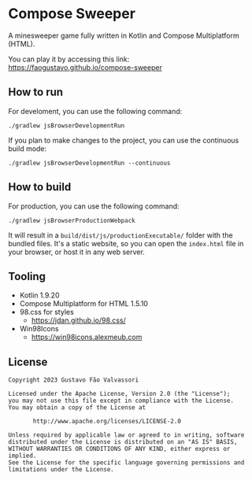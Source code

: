 # Compose Sweeper

A minesweeper game fully written in Kotlin and Compose Multiplatform (HTML).

You can play it by accessing this link: https://faogustavo.github.io/compose-sweeper

## How to run

For develoment, you can use the following command:

```shell
./gradlew jsBrowserDevelopmentRun
```

If you plan to make changes to the project, you can use the continuous build mode:

```shell
./gradlew jsBrowserDevelopmentRun --continuous
```

## How to build

For production, you can use the following command:

```shell
./gradlew jsBrowserProductionWebpack
```

It will result in a `build/dist/js/productionExecutable/` folder with the bundled files.
It's a static website, so you can open the `index.html` file in your browser, or host
it in any web server.


## Tooling

- Kotlin 1.9.20
- Compose Multiplatform for HTML 1.5.10
- 98.css for styles
  - https://jdan.github.io/98.css/
- Win98Icons
  - https://win98icons.alexmeub.com

## License

    Copyright 2023 Gustavo Fão Valvassori
    
    Licensed under the Apache License, Version 2.0 (the "License");
    you may not use this file except in compliance with the License.
    You may obtain a copy of the License at
    
           http://www.apache.org/licenses/LICENSE-2.0
    
    Unless required by applicable law or agreed to in writing, software
    distributed under the License is distributed on an "AS IS" BASIS,
    WITHOUT WARRANTIES OR CONDITIONS OF ANY KIND, either express or implied.
    See the License for the specific language governing permissions and
    limitations under the License.